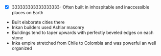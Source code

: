 - [x] 333333333333333333- Often built in inhospitable and inaccessible places on Earth
- Built elaborate cities there
- Inkan builders used Ashlar masonry
- Buildings tend to taper upwards with perfectly beveled edges on each stone
- Inka empire stretched from Chile to Colombia and was powerful an well organized